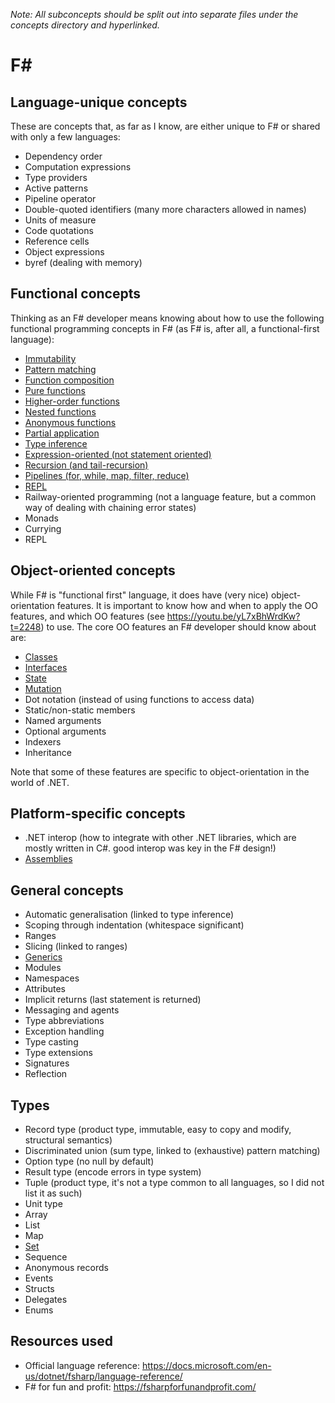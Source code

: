 _Note: All subconcepts should be split out into separate files under the concepts directory and hyperlinked._

# F&#35;

## Language-unique concepts

These are concepts that, as far as I know, are either unique to F# or shared with only a few languages:

- Dependency order
- Computation expressions
- Type providers
- Active patterns
- Pipeline operator
- Double-quoted identifiers (many more characters allowed in names)
- Units of measure
- Code quotations
- Reference cells
- Object expressions
- byref (dealing with memory)

## Functional concepts

Thinking as an F# developer means knowing about how to use the following functional programming concepts in F# (as F# is, after all, a functional-first language):

- [Immutability](../../../reference/concepts/immutability.md)
- [Pattern matching](../../../reference/concepts/pattern_matching.md)
- [Function composition](../../../reference/concepts/function_composition.md)
- [Pure functions](../../../reference/concepts/pure_functions.md)
- [Higher-order functions](../../../reference/concepts/higher_order_functions.md)
- [Nested functions](../../../reference/concepts/nested_functions.md)
- [Anonymous functions](../../../reference/concepts/anonymous_functions.md)
- [Partial application](../../../reference/concepts/partial_application.md)
- [Type inference](../../../reference/concepts/type_inference.md)
- [Expression-oriented (not statement oriented)](../../../reference/concepts/expression_oriented.md)
- [Recursion (and tail-recursion)](../../../reference/concepts/recursion.md)
- [Pipelines (for, while, map, filter, reduce)](../../../reference/concepts/pipelines.md)
- [REPL](../../../reference/concepts/repl.md)
- Railway-oriented programming (not a language feature, but a common way of dealing with chaining error states)
- Monads
- Currying
- REPL

## Object-oriented concepts

While F# is "functional first" language, it does have (very nice) object-orientation features. It is important to know how and when to apply the OO features, and which OO features (see https://youtu.be/yL7xBhWrdKw?t=2248) to use. The core OO features an F# developer should know about are:

- [Classes](../../../reference/concepts/classes.md)
- [Interfaces](../../../reference/concepts/interfaces.md)
- [State](../../../reference/concepts/state.md)
- [Mutation](../../../reference/concepts/mutation.md)
- Dot notation (instead of using functions to access data)
- Static/non-static members
- Named arguments
- Optional arguments
- Indexers
- Inheritance

Note that some of these features are specific to object-orientation in the world of .NET.

## Platform-specific concepts

- .NET interop (how to integrate with other .NET libraries, which are mostly written in C#. good interop was key in the F# design!)
- [Assemblies](../../tooling/dotnet-assemblies.md)

## General concepts

- Automatic generalisation (linked to type inference)
- Scoping through indentation (whitespace significant)
- Ranges
- Slicing (linked to ranges)
- [Generics](../../../reference/concepts/generics.md)
- Modules
- Namespaces
- Attributes
- Implicit returns (last statement is returned)
- Messaging and agents
- Type abbreviations
- Exception handling
- Type casting
- Type extensions
- Signatures
- Reflection

## Types

- Record type (product type, immutable, easy to copy and modify, structural semantics)
- Discriminated union (sum type, linked to (exhaustive) pattern matching)
- Option type (no null by default)
- Result type (encode errors in type system)
- Tuple (product type, it's not a type common to all languages, so I did not list it as such)
- Unit type
- Array
- List
- Map
- [Set](../../../reference/types/set.md)
- Sequence
- Anonymous records
- Events
- Structs
- Delegates
- Enums

## Resources used

- Official language reference: https://docs.microsoft.com/en-us/dotnet/fsharp/language-reference/
- F# for fun and profit: https://fsharpforfunandprofit.com/
